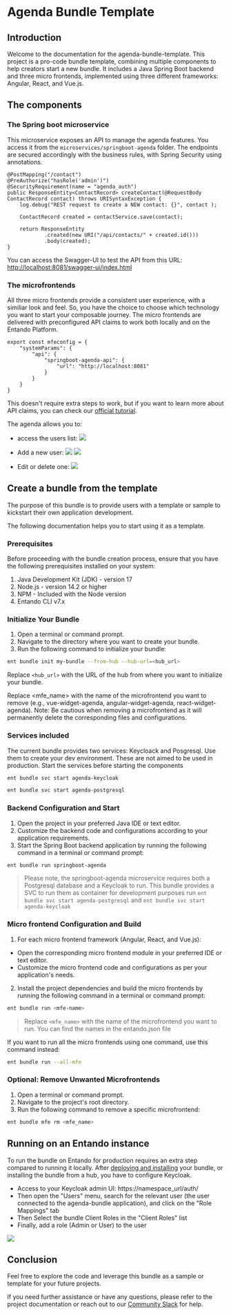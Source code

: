 # Agenda Bundle Template

## Introduction
Welcome to the documentation for the agenda-bundle-template. This project is a pro-code bundle template, combining multiple components to help creators start a new bundle.
It includes a Java Spring Boot backend and three micro frontends, implemented using three different frameworks: Angular, React, and Vue.js.
## The components
### The Spring boot microservice
This microservice exposes an API to manage the agenda features. You access it from the `microservices/springboot-agenda` folder.
The endpoints are secured accordingly with the business rules, with Spring Security using annotations. 

```
@PostMapping("/contact")
@PreAuthorize("hasRole('admin')")
@SecurityRequirement(name = "agenda_auth")
public ResponseEntity<ContactRecord> createContact(@RequestBody ContactRecord contact) throws URISyntaxException {
    log.debug("REST request to create a NEW contact: {}", contact );

    ContactRecord created = contactService.save(contact);

    return ResponseEntity
            .created(new URI("/api/contacts/" + created.id()))
            .body(created);
}
```

You can access the Swagger-UI to test the API from this URL: [http://localhost:8081/swagger-ui/index.html]()

### The microfrontends
All three micro frontends provide a consistent user experience, with a similiar look and feel. So, you have the choice to choose which technology you want to start your composable journey.
The micro frontends are delivered with preconfigured API claims to work both locally and on the Entando Platform.

```
export const mfeconfig = {
    "systemParams": {
        "api": {
            "springboot-agenda-api": {
                "url": "http://localhost:8081"
            }
        }
    }
}
```
This doesn't require extra steps to work, but if you want to learn more about API claims, you can check our [official tutorial](https://developer.entando.com/v7.2/tutorials/create/ms/add-api-claim.html#prerequisites).

The agenda allows you to:
- access the users list:
![](Screenshot_01.png)

- Add a new user:
![](Screenshot_02.png)
![](Screenshot_03.png)

- Edit or delete one:
![](Screenshot_04.png)

## Create a bundle from the template
The purpose of this bundle is to provide users with a template or sample to kickstart their own application development.

The following documentation helps you to start using it as a template.
### Prerequisites
Before proceeding with the bundle creation process, ensure that you have the following prerequisites installed on your system:

1. Java Development Kit (JDK) - version 17
2. Node.js - version 14.2 or higher
3. NPM - Included with the Node version
4. Entando CLI v7.x

### Initialize Your Bundle
1. Open a terminal or command prompt.
2. Navigate to the directory where you want to create your bundle.
3. Run the following command to initialize your bundle:
```bash
ent bundle init my-bundle --from-hub --hub-url=<hub_url>
```
Replace `<hub_url>` with the URL of the hub from where you want to initialize your bundle.

Replace <mfe_name> with the name of the microfrontend you want to remove (e.g., vue-widget-agenda, angular-widget-agenda, react-widget-agenda).
Note: Be cautious when removing a microfrontend as it will permanently delete the corresponding files and configurations.

### Services included
The current bundle provides two services: Keycloack and Posgresql. Use them to create your dev environment. These are not aimed to be used in production.
Start the services before starting the components
```bash
ent bundle svc start agenda-keycloak
```
```bash
ent bundle svc start agenda-postgresql
```

### Backend Configuration and Start
1. Open the project in your preferred Java IDE or text editor.
2. Customize the backend code and configurations according to your application requirements.
3. Start the Spring Boot backend application by running the following command in a terminal or command prompt:
```bash
ent bundle run springboot-agenda
```
> Please note, the springboot-agenda microservice requires both a Postgresql database and a Keycloak to run.
> This bundle provides a SVC to run them as container for development purposes
> run `ent bundle svc start agenda-postgresql` and `ent bundle svc start agenda-keycloak`

### Micro frontend Configuration and Build
1. For each micro frontend framework (Angular, React, and Vue.js):
- Open the corresponding micro frontend module in your preferred IDE or text editor.
- Customize the micro frontend code and configurations as per your application's needs.
2. Install the project dependencies and build the micro frontends by running the following command in a terminal or command prompt:
```bash
ent bundle run <mfe-name>
```
> Replace `<mfe_name>` with the name of the microfrontend you want to run. You can find the names in the entando.json file

If you want to run all the micro frontends using one command, use this command instead:
```bash
ent bundle run --all-mfe
```

### Optional: Remove Unwanted Microfrontends
1. Open a terminal or command prompt. 
2. Navigate to the project's root directory. 
3. Run the following command to remove a specific microfrontend:
```bash
ent bundle mfe rm <mfe_name>
```

## Running on an Entando instance
To run the bundle on Entando for production requires an extra step compared to running it locally.
After [deploying and installing](https://developer.entando.com/v7.2/tutorials/create/pb/publish-project-bundle.html#create-and-deploy-a-bundle-project) your bundle, or installing the bundle from a hub, you have to configure Keycloak.
- Access to your Keycloak admin UI: https://namespace_url/auth/
- Then open the "Users" menu, search for the relevant user (the user connected to the agenda-bundle application), and click on the "Role Mappings" tab
- Then Select the bundle Client Roles in the "Client Roles" list
- Finally, add a role (Admin or User) to the user

![](Screenshot_05.png)

## Conclusion
Feel free to explore the code and leverage this bundle as a sample or template for your future projects.

If you need further assistance or have any questions, please refer to the project documentation or reach out to our [Community Slack](https://join.slack.com/t/entandocommunity/shared_invite/zt-g609owdv-2K~YRh8zrI6lqlWo4aFWUw) for help.
